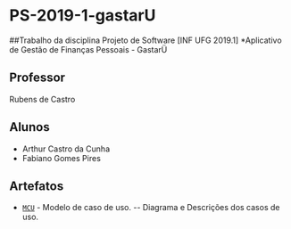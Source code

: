 # PS-2019-1-gastarU

##Trabalho da disciplina Projeto de Software [INF UFG 2019.1]
*Aplicativo de Gestão de Finanças Pessoais - GastarÜ 

## Professor
Rubens de Castro
## Alunos
* Arthur Castro da Cunha
* Fabiano Gomes Pires

## Artefatos
* [`MCU`](2.Análise/2.1.MCU/readme.md) - Modelo de caso de uso.
-- Diagrama e Descrições dos casos de uso.
